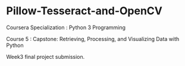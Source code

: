 # Pillow-Tesseract-and-OpenCV
Coursera Specialization  : Python 3 Programming

Course 5 : Capstone: Retrieving, Processing, and Visualizing Data with Python

Week3 final project submission.

